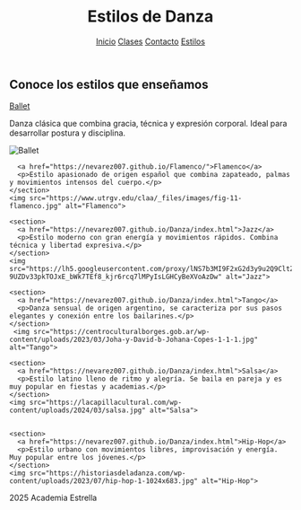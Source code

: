 <html lang="es">
<head>
  <meta charset="UTF-8">
  <link rel="stylesheet" href="css/estilos.css">
</head>
<body>
  <header>
    <h1>Estilos de Danza</h1>
    <nav>
      <a href="https://nevarez007.github.io/Danza/index.html">Inicio</a>
      <a href="https://nevarez007.github.io/clase/">Clases</a>
      <a href="https://nevarez007.github.io/contacto/">Contacto</a>
      <a href="https://nevarez007.github.io/Informaci-n/">Estilos</a>
    </nav>
  </header>

  <main>
    <h2>Conoce los estilos que enseñamos</h2>
    <section>
      <a href="https://nevarez007.github.io/Ballet/">Ballet</a>
      <p>Danza clásica que combina gracia, técnica y expresión corporal. Ideal para desarrollar postura y disciplina.</p>
    </section>
     <img src="https://www.factoryballet.com/modules/prestablog/views/img/grid-for-1-7/up-img/4.jpg" alt="Ballet">
    <section>
    
      <a href="https://nevarez007.github.io/Flamenco/">Flamenco</a>
      <p>Estilo apasionado de origen español que combina zapateado, palmas y movimientos intensos del cuerpo.</p>
    </section>
    <img src="https://www.utrgv.edu/claa/_files/images/fig-11-flamenco.jpg" alt="Flamenco">

    <section>
      <a href="https://nevarez007.github.io/Danza/index.html">Jazz</a>
      <p>Estilo moderno con gran energía y movimientos rápidos. Combina técnica y libertad expresiva.</p>
    </section>
    <img src="https://lh5.googleusercontent.com/proxy/lNS7b3MI9F2xG2d3y9u2Q9CltZJ4OeRtv540BC75zNRUBQcefz8QB_Y_5m5Lq7d4qYHW5LFPpxn3K1SrO5h7oYxINOi9xBTX_bpqJ-9UZDv33pkTOJxE_bWk7TEf8_kjr6rcq7lMPyIsLGHCyBeXVoAzDw" alt="Jazz">

    <section>
      <a href="https://nevarez007.github.io/Danza/index.html">Tango</a>
      <p>Danza sensual de origen argentino, se caracteriza por sus pasos elegantes y conexión entre los bailarines.</p>
    </section>
     <img src="https://centroculturalborges.gob.ar/wp-content/uploads/2023/03/Joha-y-David-b-Johana-Copes-1-1-1.jpg" alt="Tango">

    <section>
      <a href="https://nevarez007.github.io/Danza/index.html">Salsa</a>
      <p>Estilo latino lleno de ritmo y alegría. Se baila en pareja y es muy popular en fiestas y academias.</p>
    </section>
    <img src="https://lacapillacultural.com/wp-content/uploads/2024/03/salsa.jpg" alt="Salsa">


    <section>
      <a href="https://nevarez007.github.io/Danza/index.html">Hip-Hop</a>
      <p>Estilo urbano con movimientos libres, improvisación y energía. Muy popular entre los jóvenes.</p>
    </section>
    <img src="https://historiasdeladanza.com/wp-content/uploads/2023/07/hip-hop-1-1024x683.jpg" alt="Hip-Hop">
  </main>

  <footer>
   2025 Academia Estrella
  </footer>
</body>
</html>
